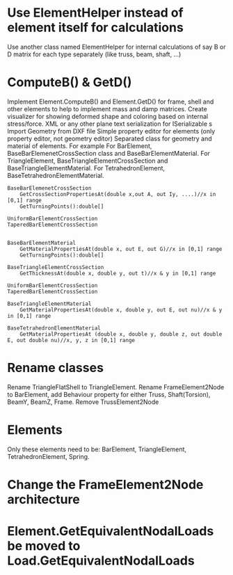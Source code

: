﻿# Use ElementHelper instead of element itself for calculations
Use another class named ElementHelper for internal calculations of say B or D matrix for each type separately (like truss, beam, shaft, ...)

# ComputeB() & GetD()
Implement Element.ComputeB() and Element.GetD() for frame, shell and other elements to help to implement mass and damp matrices.
Create visualizer for showing deformed shape and coloring based on internal stress/force.
XML or any other plane text serialization for ISerializable s
Import Geometry from DXF file
Simple property editor for elements (only property editor, not geometry editor)
Separated class for geometry and material of elements. For example 
	For BarElement, BaseBarElemenetCrossSection class and BaseBarElementMaterial.
	For TriangleElement, BaseTriangleElementCrossSection and BaseTriangleElementMaterial.
	For TetrahedronElement, BaseTetrahedronElementMaterial.

```
BaseBarElemenetCrossSection
	GetCrossSectionPropertiesAt(double x,out A, out Iy, ....)//x in [0,1] range
	GetTurningPoints():double[]

UniformBarElementCrossSection
TaperedBarElementCrossSection


BaseBarElementMaterial
	GetMaterialPropertiesAt(double x, out E, out G)//x in [0,1] range
	GetTurningPoints():double[]
```
	
	
```
BaseTriangleElementCrossSection
	GetThicknessAt(double x, double y, out t)//x & y in [0,1] range

UniformBarElementCrossSection
TaperedBarElementCrossSection
	
BaseTriangleElementMaterial
	GetMaterialPropertiesAt(double x, double y, out E, out nu)//x & y in [0,1] range
```


```
BaseTetrahedronElementMaterial
	GetMaterialPropertiesAt (double x, double y, double z, out double E, out double nu)//x, y, z in [0,1] range
```

# Rename classes
Rename TriangleFlatShell to TriangleElement.
Rename FrameElement2Node to BarElement, add Behaviour property for either Truss, Shaft(Torsion), BeamY, BeamZ, Frame.
Remove TrussElement2Node

# Elements
Only these elements need to be:
BarElement, TriangleElement, TetrahedronElement, Spring.

# Change the FrameElement2Node architecture


# Element.GetEquivalentNodalLoads be moved to Load.GetEquivalentNodalLoads